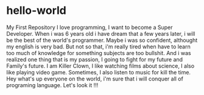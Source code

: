 # hello-world
My First Repository 
I love programming, I want to become a Super Developer. When i was 6 years old i have dream that a few years later, i will be the best of 
the world's programmer. Maybe i was so confident, althought my english is very bad. But not so that, i'm really tired when have to learn 
too much of knowledge for something subjects are too bullshit. And i was realized one thing that is my passion, I going to fight for my 
future and Family's future. I am Killer Clown, I like watching films about science, I also like playing video game. Sometimes, I also 
listen to music for kill the time. Hey what's up everyone on the world, i'm sure that i will conquer all of programing language. Let's 
look it !!!
